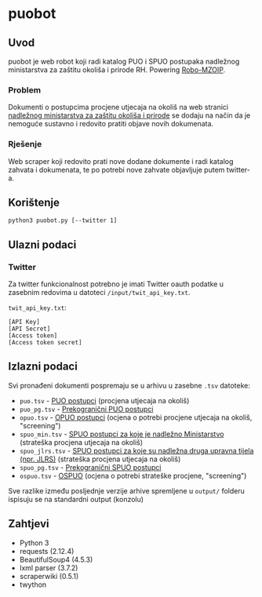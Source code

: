 # puobot

## Uvod

puobot je web robot koji radi katalog PUO i SPUO postupaka nadležnog ministarstva za zaštitu okoliša i prirode RH. Powering [Robo-MZOIP](https://twitter.com/robo_mzoip).

### Problem

Dokumenti o postupcima procjene utjecaja na okoliš na web stranici [nadležnog ministarstva za zaštitu okoliša i prirode](http://puo.mzoip.hr/) se dodaju na način da je nemoguće sustavno i redovito pratiti objave novih dokumenata.

### Rješenje

Web scraper koji redovito prati nove dodane dokumente i radi katalog zahvata i dokumenata, te po potrebi nove zahvate objavljuje putem twitter-a. 

## Korištenje

```
python3 puobot.py [--twitter 1]
```

## Ulazni podaci

### Twitter

Za twitter funkcionalnost potrebno je imati Twitter oauth podatke u zasebnim redovima u datoteci `/input/twit_api_key.txt`.

`twit_api_key.txt`:
```
[API Key]
[API Secret]
[Access token]
[Access token secret]
```

## Izlazni podaci

Svi pronađeni dokumenti pospremaju se u arhivu u zasebne `.tsv` datoteke:

- `puo.tsv` - [PUO postupci](http://puo.mzoip.hr/hr/puo.html) (procjena utjecaja na okoliš)
- `puo_pg.tsv` - [Prekogranični PUO postupci](http://puo.mzoip.hr/hr/puo/prekogranicni-postupci-procjene-utjecaja-zahvata-na-okolis.html)
- `opuo.tsv` - [OPUO postupci](http://puo.mzoip.hr/hr/opuo.html) (ocjena o potrebi procjene utjecaja na okoliš, "screening")
- `spuo_min.tsv` - [SPUO postupci za koje je nadležno Ministarstvo](http://puo.mzoip.hr/hr/spuo/postupci-strateske-procjene-nadlezno-tijelo-je-ministarstvo-zastite-okolisa-i-energetike.html) (strateška procjena utjecaja na okoliš)
- `spuo_jlrs.tsv` - [SPUO postupci za koje su nadležna druga upravna tijela (npr. JLRS)](http://puo.mzoip.hr/hr/spuo/postupci-strateske-procjene-nadlezno-tijelo-je-drugo-sredisnje-tijelo-drzavne-uprave-ili-jedinica-podrucne-regionalne-ili-lokalne-samouprave.html) (strateška procjena utjecaja na okoliš)
- `spuo_pg.tsv` - [Prekogranični SPUO postupci](http://puo.mzoip.hr/hr/spuo/prekogranicni-postupci-strateske-procjene.html)
- `ospuo.tsv` - [OSPUO](http://puo.mzoip.hr/hr/spuo/ocjena-o-potrebi-provedbe-strateske-procjene.html) (ocjena o potrebi strateške procjene, "screening")

Sve razlike između posljednje verzije arhive spremljene u `output/` folderu ispisuju se na standardni output (konzolu)

## Zahtjevi

- Python 3
- requests (2.12.4)
- BeautifulSoup4 (4.5.3)
- lxml parser (3.7.2)
- scraperwiki (0.5.1)
- twython

